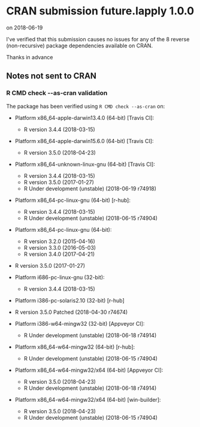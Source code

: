 # CRAN submission future.lapply 1.0.0

on 2018-06-19

I've verified that this submission causes no issues for any of the
8 reverse (non-recursive) package dependencies available on CRAN.

Thanks in advance


## Notes not sent to CRAN

### R CMD check --as-cran validation

The package has been verified using `R CMD check --as-cran` on:

* Platform x86_64-apple-darwin13.4.0 (64-bit) [Travis CI]:
  - R version 3.4.4 (2018-03-15)

* Platform x86_64-apple-darwin15.6.0 (64-bit) [Travis CI]:
  - R version 3.5.0 (2018-04-23)

* Platform x86_64-unknown-linux-gnu (64-bit) [Travis CI]:
  - R version 3.4.4 (2018-03-15)
  - R version 3.5.0 (2017-01-27)
  - R Under development (unstable) (2018-06-19 r74918)

* Platform x86_64-pc-linux-gnu (64-bit) [r-hub]:
  - R version 3.4.4 (2018-03-15)
  - R Under development (unstable) (2018-06-15 r74904)

* Platform x86_64-pc-linux-gnu (64-bit):
  - R version 3.2.0 (2015-04-16)
  - R version 3.3.0 (2016-05-03)
  - R version 3.4.0 (2017-04-21)
- R version 3.5.0 (2017-01-27)

* Platform i686-pc-linux-gnu (32-bit):
  - R version 3.4.4 (2018-03-15)

* Platform i386-pc-solaris2.10 (32-bit) [r-hub]
-  R version 3.5.0 Patched (2018-04-30 r74674)
 
* Platform i386-w64-mingw32 (32-bit) [Appveyor CI]:
  - R Under development (unstable) (2018-06-18 r74914)

* Platform x86_64-w64-mingw32 (64-bit) [r-hub]:
  - R Under development (unstable) (2018-06-15 r74904)

* Platform x86_64-w64-mingw32/x64 (64-bit) [Appveyor CI]:
  - R version 3.5.0 (2018-04-23)
  - R Under development (unstable) (2018-06-18 r74914)

* Platform x86_64-w64-mingw32/x64 (64-bit) [win-builder]:
  - R version 3.5.0 (2018-04-23)
  - R Under development (unstable) (2018-06-15 r74904)
